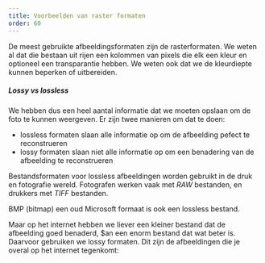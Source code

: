 ```yaml
---
title: Voorbeelden van raster formaten
order: 60
---
```


De meest gebruikte afbeeldingsformaten zijn de rasterformaten.
We weten al dat die bestaan uit rijen een kolommen van pixels die elk een kleur en optioneel
een transparantie hebben. We weten ook dat we de kleurdiepte kunnen beperken of uitbereiden.

##### Lossy vs lossless

We hebben dus een heel aantal informatie dat we moeten opslaan om de foto te kunnen weergeven.
Er zijn twee manieren om dat te doen:

 - lossless formaten slaan alle informatie op om de afbeelding pefect te reconstrueren
 - lossy formaten slaan niet alle informatie op om een benadering van de afbeelding te reconstrueren

Bestandsformaten voor lossless afbeeldingen worden gebruikt in de druk en fotografie wereld.
Fotografen werken vaak met _RAW_ bestanden, en drukkers met _TIFF_ bestanden.

BMP (bitmap) een oud Microsoft formaat is ook een lossless bestand.

Maar op het internet hebben we liever een kleiner bestand dat de afbeelding goed benaderd,
$an een enorm bestand dat wat beter is. Daarvoor gebruiken we lossy formaten. 
Dit zijn de afbeeldingen die je overal op het internet tegenkomt:

<ReadMore list />
